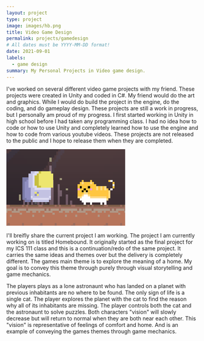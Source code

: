 ```yaml
---
layout: project
type: project
image: images/hb.png
title: Video Game Design
permalink: projects/gamedesign
# All dates must be YYYY-MM-DD format!
date: 2021-09-01
labels:
  - game design
summary: My Personal Projects in Video game design.
---
```



I've worked on several different video game projects with my friend. These projects were created in Unity and coded in C#. My friend would do the art and graphics.
While I would do build the project in the engine, do the coding, and do gameplay design. These projects are still a work in progress, but I personally am proud of my
progress. I first started working in Unity in high school before I had taken any programming class. I had no idea how to code or how to use Unity and completely learned
how to use the engine and how to code from various youtube videos. These projects are not released to the public and I hope to release them when they are completed.

<div class="ui rounded images">
  <img class="ui image" src="../images/hb.png">
</div>


I'll breifly share the current project I am working. The project I am currently working on is titled Homebound. It originally started as the final project for my ICS 111 
class and this is a continuation/redo of the same project. It carries the same ideas and themes over but the delivery is completely different. The games main theme is to
explore the meaning of a home. My goal is to convey this theme through purely through visual storytelling and game mechanics. 

The players plays as a lone astronaunt who has landed on a planet with previous inhabitants are no where to be found. The only sign of life is a single cat. The player 
explores the planet with the cat to find the reason why all of its inhabitants are missing. The player controls both the cat and the astronaunt to solve puzzles.
Both characters "vision" will slowly decrease but will return to normal when they are both near each other. This "vision" is representative of feelings of comfort and
home. And is an example of conveying the games themes through game mechanics.



